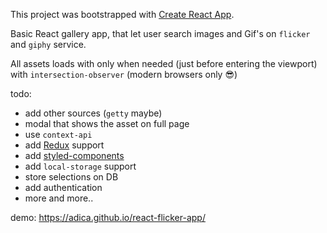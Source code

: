 This project was bootstrapped with [Create React App](https://github.com/facebook/create-react-app).

Basic React gallery app, that let user search images and Gif's on `flicker` and `giphy` service.

All assets loads with only when needed (just before entering the viewport) with `intersection-observer` (modern browsers only 😎)


todo:
* add other sources (`getty` maybe)
* modal that shows the asset on full page
* use `context-api` 
* add [Redux](https://redux.js.org/) support
* add [styled-components](https://styled-components.com)
* add `local-storage` support
* store selections on DB
* add authentication
* more and more..


demo:
https://adica.github.io/react-flicker-app/
